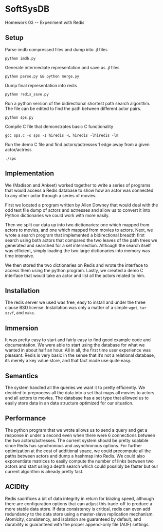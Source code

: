SoftSysDB
=========

Homework 03 -- Experiment with Redis

Setup
-----

Parse imdb compressed files and dump into .jl files
```
python imdb.py
```

Generate intermediate representation and save as .jl files
```
python parse.py && python merge.py
```

Dump final representation into redis
```
python redis_save.py
```

Run a python version of the bidirectional shortest path search algorithm.
The file can be edited to find the path between different actor pairs.
```
python sps.py
```

Compile C file that demonstrates basic C functionality
```
gcc sps.c -o sps -I hiredis -L hiredis -lhiredis -lm
```

Run the demo C file and find actors/actresses 1 edge away from a given actor/actress
```
./sps
```

Implementation
--------------
We (Madison and Ankeet) worked together to write a series of programs that would access a Redis database to show how an actor was connected to any other actor through a series of movies. 

First we located a program written by Allen Downey that would deal with the odd text file dump of actors and actresses and allow us to convert it into Python dictionaries we could work with more easily. 

Then we split our data up into two dictionaries: one which mapped from actors to movies, and one which mapped from movies to actors. Next, we wrote a search program that implemented a bidirectional breadth first search using both actors that compared the two leaves of the path trees we generated and searched for a set intersection. Although the search itself was efficient, simply loading the two large dictionaries into memory was time intensive.

We then stored the two dictionaries on Redis and wrote the interface to access them using the python program. Lastly, we created a demo C interface that would take an actor and list all the actors related to him.

Installation
------------
The redis server we used was free, easy to install and under the three clause BSD license.  Installation was only a matter of a simple `wget`, `tar xzvf`, and `make`.  

Immersion
---------
It was pretty easy to start and fairly easy to find good example code and documentation. 
We were able to start using the database for what we wanted in about half an hour. All in all, the first time user experience was pleasant.  Redis is very basic in the sense that it’s not a relational database, its merely a key value store, and that fact made use quite easy.

Semantics
----------
The system handled all the queries we want it to pretty efficiently. We decided to preprocess all the data into a set that maps all movies to actors and all actors to movies. The database has a set type that allowed us to easily store data in an data structure optimized for our situation.  

Performance
-----------
The python program that we wrote allows us to send a query and get a response in under a second even when there were 6 connections between the two actors/actresses. The current system should be pretty scalable since Redis has synchronous and asynchronous options. For further optimization at the cost of additional space, we could precompute all the paths between actors and dump a hashmap into Redis. We could also exponentiate matrices to easily compute the number of links between two actors and start using a depth search which could possibly be faster but our current algorithm is already pretty fast. 

ACIDity
-------
Redis sacrifices a bit of data integrity in return for blazing speed, although there are configuration options that can adjust this trade-off to produce a more stable data store.  If data consistency is critical, redis can even add redundancy to the data store using a master-slave replication mechanism. Atomicity, consistency, and isolation are guaranteed by default, and durability is guaranteed with the proper append-only file (AOF) settings.




